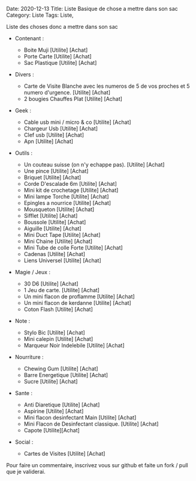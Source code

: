 Date: 2020-12-13
Title: Liste Basique de chose a mettre dans son sac
Category: Liste
Tags: Liste,

Liste des choses donc a mettre dans son sac


* Contenant :
    * Boite Muji [Utilite] [Achat]
    * Porte Carte [Utilite] [Achat]
    * Sac Plastique [Utilite] [Achat]

* Divers :
    * Carte de Visite Blanche avec les numeros de 5 de vos proches et 5 numero d'urgence. [Utilite] [Achat]
    * 2 bougies Chauffes Plat [Utilite] [Achat]

* Geek :
    * Cable usb mini / micro & co [Utilite] [Achat]
    * Chargeur Usb [Utilite] [Achat]
    * Clef usb [Utilite] [Achat]
    * Apn [Utilite] [Achat]

* Outils :
    * Un couteau suisse (on n'y echappe pas). [Utilite] [Achat]
    * Une pince [Utilite] [Achat]
    * Briquet [Utilite] [Achat]
    * Corde D'escalade  6m [Utilite] [Achat]
    * Mini kit de crochetage [Utilite] [Achat]
    * Mini lampe Torche [Utilite] [Achat]
    * Epingles a nourrice [Utilite] [Achat]
    * Mousqueton [Utilite] [Achat]
    * Sifflet [Utilite] [Achat]
    * Boussole [Utilite] [Achat]
    * Aiguille [Utilite] [Achat]
    * Mini Duct Tape  [Utilite] [Achat]
    * Mini Chaine [Utilite] [Achat]
    * Mini Tube de colle Forte [Utilite] [Achat]
    * Cadenas [Utilite] [Achat]
    * Liens Universel [Utilite] [Achat]
    
* Magie / Jeux :
    * 30 D6 [Utilite] [Achat]
    * 1 Jeu de carte. [Utilite] [Achat]
    * Un mini flacon de proflamme [Utilite] [Achat]
    * Un mini flacon de kerdanne [Utilite] [Achat]
    * Coton Flash [Utilite] [Achat]

* Note :
    * Stylo Bic [Utilite] [Achat]
    * Mini calepin [Utilite] [Achat]
    * Marqueur Noir Indelebile [Utilite] [Achat]

* Nourriture :
    * Chewing Gum [Utilite] [Achat]
    * Barre Energetique [Utilite] [Achat]
    * Sucre [Utilite] [Achat]

* Sante :
    * Anti Diaretique [Utilite] [Achat]
    * Aspirine [Utilite] [Achat]
    * Mini flacon desinfectant Main [Utilite] [Achat]
    * Mini Flacon de Desinfectant classique. [Utilite] [Achat]
    * Capote [Utilite][Achat]
    
* Social :
    * Cartes de Visites [Utilite] [Achat]
    

     

Pour faire un commentaire, inscrivez vous sur github et faite un fork / pull que je validerai.

